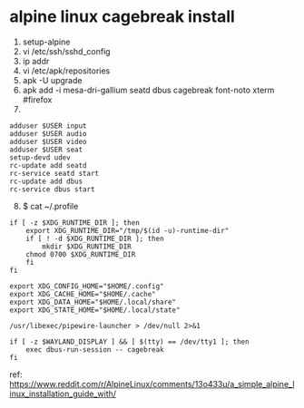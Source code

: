 # alpine linux cagebreak install

1. setup-alpine
2. vi /etc/ssh/sshd_config
3. ip addr
4. vi /etc/apk/repositories
5. apk -U upgrade
6. apk add -i mesa-dri-gallium seatd dbus cagebreak font-noto xterm #firefox
7.
```
adduser $USER input
adduser $USER audio
adduser $USER video
adduser $USER seat
setup-devd udev
rc-update add seatd
rc-service seatd start
rc-update add dbus
rc-service dbus start
```

8. $ cat ~/.profile
```
if [ -z $XDG_RUNTIME_DIR ]; then
    export XDG_RUNTIME_DIR="/tmp/$(id -u)-runtime-dir"
    if [ ! -d $XDG_RUNTIME_DIR ]; then
        mkdir $XDG_RUNTIME_DIR
	chmod 0700 $XDG_RUNTIME_DIR
    fi
fi

export XDG_CONFIG_HOME="$HOME/.config"
export XDG_CACHE_HOME="$HOME/.cache"
export XDG_DATA_HOME="$HOME/.local/share"
export XDG_STATE_HOME="$HOME/.local/state"

/usr/libexec/pipewire-launcher > /dev/null 2>&1

if [ -z $WAYLAND_DISPLAY ] && [ $(tty) == /dev/tty1 ]; then
    exec dbus-run-session -- cagebreak
fi
```

ref: 
 https://www.reddit.com/r/AlpineLinux/comments/13o433u/a_simple_alpine_linux_installation_guide_with/
